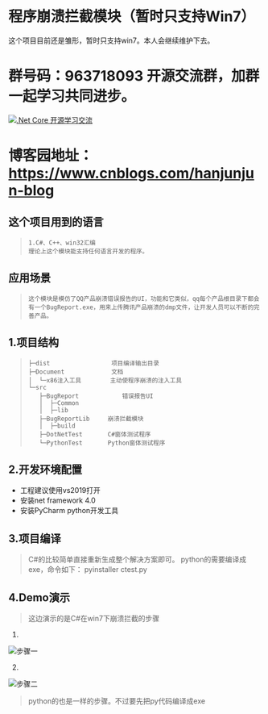 # 程序崩溃拦截模块（暂时只支持Win7）
这个项目目前还是雏形，暂时只支持win7。本人会继续维护下去。

# 群号码：963718093 开源交流群，加群一起学习共同进步。
[![.Net Core 开源学习交流](http://pub.idqqimg.com/wpa/images/group.png ".Net Core 开源学习交流")](http://shang.qq.com/wpa/qunwpa?idkey=d42b97a72adbb99729c59fc68173df53093e6d8908dd4588f2d81907a84d8f3b)

# 博客园地址：https://www.cnblogs.com/hanjunjun-blog

## 这个项目用到的语言
>```
>1.C#、C++、win32汇编
>理论上这个模块能支持任何语言开发的程序。
>```

## 应用场景
>```
>这个模块是模仿了QQ产品崩溃错误报告的UI，功能和它类似，qq每个产品根目录下都会有一个BugReport.exe，用来上传腾讯产品崩溃的dmp文件，让开发人员可以不断的完善产品。
>```

## 1.项目结构
>```
>├─dist					项目编译输出目录
>├─Document				文档
>│  └─x86注入工具		 主动使程序崩溃的注入工具
>└─src					
>    ├─BugReport			错误报告UI
>    │  ├─Common
>    │  ├─lib
>    ├─BugReportLib		崩溃拦截模块
>    │  ├─build			
>    ├─DotNetTest		C#窗体测试程序
>    └─PythonTest		Python窗体测试程序
>```

## 2.开发环境配置

* 工程建议使用vs2019打开
* 安装net framework 4.0
* 安装PyCharm python开发工具

## 3.项目编译

> C#的比较简单直接重新生成整个解决方案即可。
> python的需要编译成exe，命令如下：
> pyinstaller ctest.py

##  4.Demo演示

> 这边演示的是C#在win7下崩溃拦截的步骤
1.
![步骤一](https://raw.githubusercontent.com/HanJunJun/BugReport/master/Document/images/1.png)

2.
![步骤二](https://raw.githubusercontent.com/HanJunJun/BugReport/master/Document/images/2.png)

> python的也是一样的步骤。不过要先把py代码编译成exe